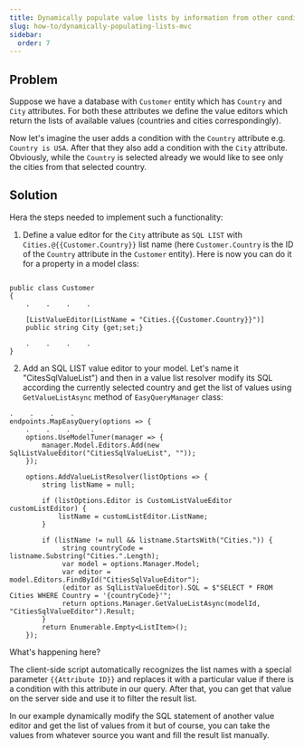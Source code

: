 ```yaml
---
title: Dynamically populate value lists by information from other conditions
slug: how-to/dynamically-populating-lists-mvc
sidebar:
  order: 7
---
```


## Problem
Suppose we have a database with `Customer` entity which has `Country` and `City` attributes. For both these attributes we define the value editors which return the lists of available values (countries and cities correspondingly). 

Now let's imagine the user adds a condition with the `Country` attribute e.g. `Country is USA`. After that they also add a condition with the `City` attribute. Obviously, while the `Country` is selected already we would like to see only the cities from that selected country.

## Solution
Hera the steps needed to implement such a functionality:

1. Define a value editor for the `City` attribute as `SQL LIST` with `Cities.@{{Customer.Country}}` list name (here `Customer.Country` is the ID of the `Country` attribute in the `Customer` entity). Here is now you can do it for a property in a model class:

```

public class Customer
{
    .    .    .    .
	
	[ListValueEditor(ListName = "Cities.{{Customer.Country}}")]
	public string City {get;set;}

    .    .    .    .
}
```

2. Add an SQL LIST value editor to your model. Let's name it "CitesSqlValueList") and then in a value list resolver modify its SQL according the currently selected country and get the list of values using `GetValueListAsync` method of `EasyQueryManager` class:

```
.    .    .    .
endpoints.MapEasyQuery(options => {
    .    .    .     .
    options.UseModelTuner(manager => {
        manager.Model.Editors.Add(new SqlListValueEditor("CitiesSqlValueList", ""));
	});

    options.AddValueListResolver(listOptions => {
        string listName = null;

        if (listOptions.Editor is CustomListValueEditor customListEditor) {
            listName = customListEditor.ListName;
        }
     
        if (listName != null && listname.StartsWith("Cities.")) {
             string countryCode = listname.Substring("Cities.".Length);
             var model = options.Manager.Model;
             var editor = model.Editors.FindById("CitiesSqlValueEditor");
             (editor as SqlListValueEditor).SQL = $"SELECT * FROM Cities WHERE Country = '{countryCode}'";
             return options.Manager.GetValueListAsync(modelId, "CitiesSqlValueEditor").Result;
        }
        return Enumerable.Empty<ListItem>();
    });
```

What's happening here?

The client-side script automatically recognizes the list names with a special parameter `{{Attribute ID}}` and replaces it with a particular value if there is a condition with this attribute in our query.
After that, you can get that value on the server side and use it to filter the result list.

In our example dynamically modify the SQL statement of another value editor and get the list of values from it but of course, you can take the values from whatever source you want and fill the result list manually.
